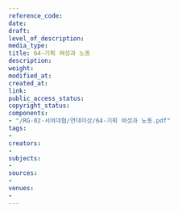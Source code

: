 ```yaml
---
reference_code: 
date: 
draft: 
level_of_description: 
media_type: 
title: 64-기획 여성과 노동
description: 
weight: 
modified_at: 
created_at: 
link: 
public_access_status: 
copyright_status: 
components:
- "/RG-02-서여대협/연대미상/64-기획 여성과 노동.pdf"
tags:
- 
creators:
- 
subjects:
- 
sources:
- 
venues:
- 
---
```

